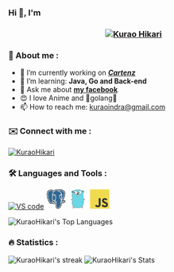 ### Hi 👋, I'm 

<h3 align="center"><a href="https://github.com/KuraoHikari">
   <img alt="Kurao Hikari" src="https://readme-typing-svg.herokuapp.com/?lines=Kurao+Hikari;Go+Back-end+developer&font=Fira%20Code&width=440&height=45&color=68C3D4&vCenter=true&size=21"></a>
</h3>

<h3>🔎 About me :</h3>

- 🔭 I’m currently working on ***[Cartenz](https://cartenz.co.id)***
- 🌱 I’m learning: **Java, Go and Back-end**
- 💬 Ask me about **[my facebook](https://www.facebook.com/thewa.indra.1)**
- 😍 I love Anime and 💙golang💙
- 📫 How to reach me: kuraoindra@gmail.com

<h3>✉️ Connect with me :</h3>
<p>
   <a href="https://t.me/KuraoHikari" ><img align="center" src="https://img.icons8.com/color/48/000000/telegram-app--v4.png" alt="KuraoHikari" height="40" width="40"/></a>
<!--    <a href="https://vk.com/hud0shnik" ><img align="center" src="https://img.icons8.com/color/48/000000/vk-circled.png" alt="hud0shnik" height="40" width="40"/></a> 
</p> -->

<h3>🛠 Languages and Tools :</h3>
<p>
   <!-- Vs Code -->
   <a href="https://github.com/KuraoHikari?tab=repositories" >
   <img src="https://img.icons8.com/fluent/48/000000/visual-studio-code-2019.png" alt="VS code" width="40" height="40"/></a>
  
   <!-- Postgresql -->
   <a href="https://github.com/KuraoHikari/go-fiber" >
   <img src="https://raw.githubusercontent.com/devicons/devicon/master/icons/postgresql/postgresql-original.svg" alt="Postgresql" width="40" height="40"/></a>
   <!-- Golang -->
   <a href="https://github.com/KuraoHikari/go-fiber" > 
   <img src="https://raw.githubusercontent.com/devicons/devicon/master/icons/go/go-original.svg" alt="Golang" width="40" height="40"/></a>

   <!-- JavaScript -->
   <a href="https://github.com/KuraoHikari/blog-app-react-mysql" > 
   <img src="https://raw.githubusercontent.com/devicons/devicon/master/icons/javascript/javascript-original.svg" alt="Javascript" width="40" height="40"/></a>
   
</p>


<img alt="KuraoHikari's Top Languages" src="https://github-readme-stats.vercel.app/api/top-langs?username=KuraoHikari&langs_count=4&layout=compact&theme=react&bg_color=1F222E&title_color=68C3D4&icon_color=F8D866&border_color=1F222E&hide=CSS,Java,HTML,Ruby%2B%2B,Ren'Py" height="198px"/>

<h3>🔥 Statistics :</h3>
<img alt="KuraoHikari's streak" src="http://github-readme-streak-stats.herokuapp.com?user=KuraoHikari&theme=monokai&hide_border=true&date_format=j%20M%5B%20Y%5D&background=1F222E&stroke=FFFFFF&currStreakLabel=FFE8D1&sideLabels=FFE8D1&ring=68C3D4&fire=568EA3&currStreakNum=FFFFFF&sideNums=68C3D4"/>
<!-- <img alt="Achievements" src="https://github-profile-trophy.vercel.app/?username=hud0shnik&theme=nord&title=MultiLanguage,Commits,Followers,Stars&no-frame=true&margin-w=18"/> -->
<img alt="KuraoHikari's Stats" src="https://denvercoder1-github-readme-stats.vercel.app/api/?username=KuraoHikari&show_icons=true&include_all_commits=true&count_private=true&theme=react&hide_border=true&bg_color=1F222E&title_color=68C3D4&icon_color=FFE8D1&hide_title=true&hide=contribs"/>
